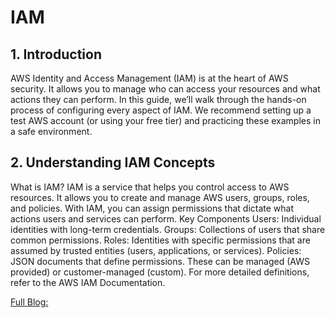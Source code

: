 # IAM  

## 1. Introduction
AWS Identity and Access Management (IAM) is at the heart of AWS security. It allows you to manage who can access your resources and what actions they can perform. In this guide, we’ll walk through the hands-on process of configuring every aspect of IAM. We recommend setting up a test AWS account (or using your free tier) and practicing these examples in a safe environment.

## 2. Understanding IAM Concepts
What is IAM?
IAM is a service that helps you control access to AWS resources. It allows you to create and manage AWS users, groups, roles, and policies. With IAM, you can assign permissions that dictate what actions users and services can perform.
Key Components
Users: Individual identities with long-term credentials.
Groups: Collections of users that share common permissions.
Roles: Identities with specific permissions that are assumed by trusted entities (users, applications, or services).
Policies: JSON documents that define permissions. These can be managed (AWS provided) or customer-managed (custom).
For more detailed definitions, refer to the AWS IAM Documentation.


[Full Blog:](https://medium.com/@muppedaanvesh/%EF%B8%8E-aws-iam-complete-hands-on-guide-378010443cf3)